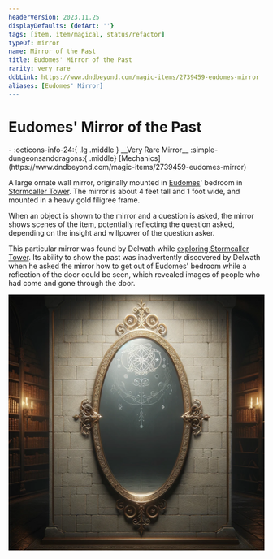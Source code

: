 ```yaml
---
headerVersion: 2023.11.25
displayDefaults: {defArt: ''}
tags: [item, item/magical, status/refactor]
typeOf: mirror
name: Mirror of the Past
title: Eudomes' Mirror of the Past
rarity: very rare
ddbLink: https://www.dndbeyond.com/magic-items/2739459-eudomes-mirror
aliases: [Eudomes' Mirror]
---
```

# Eudomes' Mirror of the Past
<div class="grid cards ext-narrow-margin ext-one-column" markdown>
- :octicons-info-24:{ .lg .middle } __Very Rare Mirror__  
    :simple-dungeonsanddragons:{ .middle} [Mechanics](https://www.dndbeyond.com/magic-items/2739459-eudomes-mirror) 
</div>






A large ornate wall mirror, originally mounted in [Eudomes](<../../../../people/historical-figures/eudomes.md>)' bedroom in [Stormcaller Tower](<../../../../gazetteer/greater-dunmar/dunmari-basin/stormcaller-tower.md>). The mirror is about 4 feet tall and 1 foot wide, and mounted in a heavy gold filigree frame. 

When an object is shown to the mirror and a question is asked, the mirror shows scenes of the item, potentially reflecting the question asked, depending on the insight and willpower of the question asker.

This particular mirror was found by Delwath while [exploring Stormcaller Tower](<../../session-notes/session-16-dufr.md>). Its ability to show the past was inadvertently discovered by Delwath when he asked the mirror how to get out of Eudomes' bedroom while a reflection of the door could be seen, which revealed images of people who had come and gone through the door. 

![Mirror of the Past](../../../../assets/mirror-of-the-past.png)
